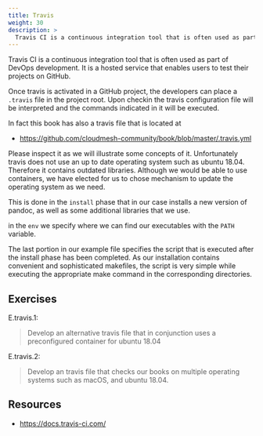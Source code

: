 ```yaml
---
title: Travis
weight: 30
description: >
  Travis CI is a continuous integration tool that is often used as part of DevOps development. It is a hosted service that enables users to test their projects on GitHub.
---
```


Travis CI is a continuous integration tool that is often used as part
of DevOps development. It is a hosted service that enables users to
test their projects on GitHub.

Once travis is activated in a GitHub project, the developers can place
a `.travis` file in the project root. Upon checkin the travis
configuration file will be interpreted and the commands indicated in
it will be executed.

In fact this book has also a travis file that is located at

* <https://github.com/cloudmesh-community/book/blob/master/.travis.yml>

Please inspect it as we will illustrate some concepts of
it. Unfortunately travis does not use an up to date operating system
such as ubuntu 18.04. Therefore it contains outdated
libraries. Although we would be able to use containers, we have
elected for us to chose mechanism to update the operating system as we
need.

This is done in the `install` phase that in our case installs a new
version of pandoc, as well as some additional libraries that we use.

in the `env` we specify where we can find our executables with the
`PATH` variable.

The last portion in our example file specifies the script that is
executed after the install phase has been completed. As our
installation contains convenient and sophisticated makefiles, the
script is very simple while executing the appropriate make command in
the corresponding directories.

## Exercises

E.travis.1:

> Develop an alternative travis file that in conjunction uses a
> preconfigured container for ubuntu 18.04

E.travis.2:

> Develop an travis file that checks our books on multiple operating
> systems such as macOS, and ubuntu 18.04.


## Resources

* <https://docs.travis-ci.com/>
